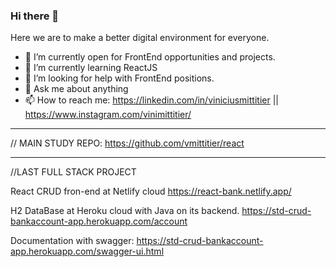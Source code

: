 ### Hi there 👋

Here we are to make a better digital environment for everyone.

- 🔭 I’m currently open for FrontEnd opportunities and projects.
- 🌱 I’m currently learning ReactJS
- 🤔 I’m looking for help with FrontEnd positions.
- 💬 Ask me about anything
- 📫 How to reach me: https://linkedin.com/in/viniciusmittitier  ||   https://www.instagram.com/vinimittitier/

_____________________________________

// MAIN STUDY REPO:
https://github.com/vmittitier/react

_____________________________________

//LAST FULL STACK PROJECT

 React CRUD fron-end at Netlify cloud
https://react-bank.netlify.app/

H2 DataBase at Heroku cloud with Java on its backend.
https://std-crud-bankaccount-app.herokuapp.com/account

Documentation with swagger:
https://std-crud-bankaccount-app.herokuapp.com/swagger-ui.html

